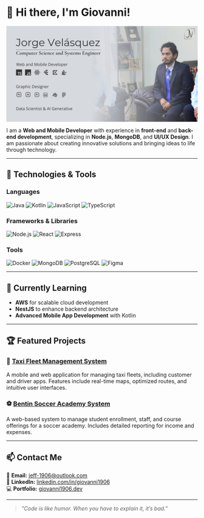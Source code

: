 # 👋 Hi there, I'm Giovanni!  

<img align="center" src="https://github.com/Giovanni1906/Giovanni1906/raw/main/profile.jpg"/>

I am a **Web and Mobile Developer** with experience in **front-end** and **back-end development**, specializing in **Node.js**, **MongoDB**, and **UI/UX Design**. I am passionate about creating innovative solutions and bringing ideas to life through technology.

---

## 🚀 Technologies & Tools  
### **Languages**
![Java](https://img.shields.io/badge/Java-%23ED8B00.svg?style=for-the-badge&logo=java&logoColor=white)
![Kotlin](https://img.shields.io/badge/Kotlin-%230095D5.svg?style=for-the-badge&logo=kotlin&logoColor=white)
![JavaScript](https://img.shields.io/badge/JavaScript-%23F7DF1E.svg?style=for-the-badge&logo=javascript&logoColor=black)
![TypeScript](https://img.shields.io/badge/TypeScript-%23007ACC.svg?style=for-the-badge&logo=typescript&logoColor=white)

### **Frameworks & Libraries**
![Node.js](https://img.shields.io/badge/Node.js-%23339933.svg?style=for-the-badge&logo=node.js&logoColor=white)
![React](https://img.shields.io/badge/React-%2361DAFB.svg?style=for-the-badge&logo=react&logoColor=black)
![Express](https://img.shields.io/badge/Express.js-%23000000.svg?style=for-the-badge&logo=express&logoColor=white)

### **Tools**
![Docker](https://img.shields.io/badge/Docker-%230db7ed.svg?style=for-the-badge&logo=docker&logoColor=white)
![MongoDB](https://img.shields.io/badge/MongoDB-%2347A248.svg?style=for-the-badge&logo=mongodb&logoColor=white)
![PostgreSQL](https://img.shields.io/badge/PostgreSQL-%23336791.svg?style=for-the-badge&logo=postgresql&logoColor=white)
![Figma](https://img.shields.io/badge/Figma-%23F24E1E.svg?style=for-the-badge&logo=figma&logoColor=white)

---

## 🌱 Currently Learning
- **AWS** for scalable cloud development
- **NestJS** to enhance backend architecture
- **Advanced Mobile App Development** with Kotlin

---

## 🏆 Featured Projects  
### 🚗 [Taxi Fleet Management System](https://github.com/Giovanni1906/taxi-system)
A mobile and web application for managing taxi fleets, including customer and driver apps. Features include real-time maps, optimized routes, and intuitive user interfaces.

### ⚽ [Bentin Soccer Academy System](https://github.com/Giovanni1906/bentin-system)
A web-based system to manage student enrollment, staff, and course offerings for a soccer academy. Includes detailed reporting for income and expenses.

---

## 📫 Contact Me  
📧 **Email:** jeff-1906@outlook.com  
💼 **LinkedIn:** [linkedin.com/in/giovanni1906](https://www.linkedin.com/in/giovanni1906)  
💻 **Portfolio:** [giovanni1906.dev](https://giovanni1906.dev)  

---

> _"Code is like humor. When you have to explain it, it’s bad."_  
